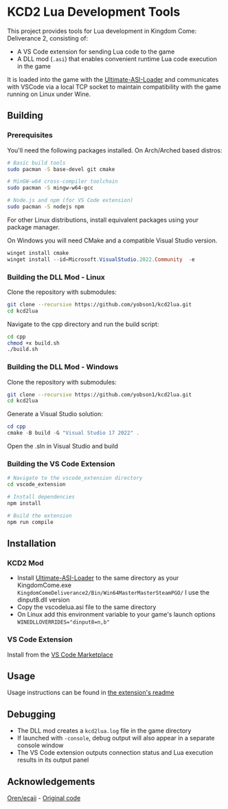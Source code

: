 # KCD2 Lua Development Tools

This project provides tools for Lua development in Kingdom Come: Deliverance 2, consisting of:
- A VS Code extension for sending Lua code to the game
- A DLL mod (`.asi`) that enables convenient runtime Lua code execution in the game

It is loaded into the game with the [Ultimate-ASI-Loader](https://github.com/ThirteenAG/Ultimate-ASI-Loader) and communicates with VSCode via a local TCP socket to maintain compatibility with the game running on Linux under Wine.

## Building

### Prerequisites

You'll need the following packages installed. On Arch/Arched based distros:

```bash
# Basic build tools
sudo pacman -S base-devel git cmake

# MinGW-w64 cross-compiler toolchain
sudo pacman -S mingw-w64-gcc

# Node.js and npm (for VS Code extension)
sudo pacman -S nodejs npm
```

For other Linux distributions, install equivalent packages using your package manager.

On Windows you will need CMake and a compatible Visual Studio version.
```ps1
winget install cmake
winget install --id=Microsoft.VisualStudio.2022.Community  -e
```

### Building the DLL Mod - Linux

Clone the repository with submodules:
```bash
git clone --recursive https://github.com/yobson1/kcd2lua.git
cd kcd2lua
```

Navigate to the cpp directory and run the build script:
```bash
cd cpp
chmod +x build.sh
./build.sh
```

### Building the DLL Mod - Windows

Clone the repository with submodules:
```bash
git clone --recursive https://github.com/yobson1/kcd2lua.git
cd kcd2lua
```

Generate a Visual Studio solution:
```ps1
cd cpp
cmake -B build -G "Visual Studio 17 2022" .
```
Open the .sln in Visual Studio and build

### Building the VS Code Extension

```bash
# Navigate to the vscode_extension directory
cd vscode_extension

# Install dependencies
npm install

# Build the extension
npm run compile
```

## Installation

### KCD2 Mod

- Install [Ultimate-ASI-Loader](https://github.com/ThirteenAG/Ultimate-ASI-Loader/releases) to the same directory as your KingdomCome.exe `KingdomComeDeliverance2/Bin/Win64MasterMasterSteamPGO/` I use the dinput8.dll version
- Copy the vscodelua.asi file to the same directory
- On Linux add this environment variable to your game's launch options `WINEDLLOVERRIDES="dinput8=n,b"`

### VS Code Extension

Install from the [VS Code Marketplace](https://marketplace.visualstudio.com/items?itemName=yobson.kcd2-lua-run)

## Usage

Usage instructions can be found in [the extension's readme](vscode_extension/README.md#getting-started)

## Debugging

- The DLL mod creates a `kcd2lua.log` file in the game directory
- If launched with `-console`, debug output will also appear in a separate console window
- The VS Code extension outputs connection status and Lua execution results in its output panel

## Acknowledgements
[Oren/ecaii](https://github.com/ecaii) - [Original code](https://github.com/ecaii/kcd2-lua-extension)
